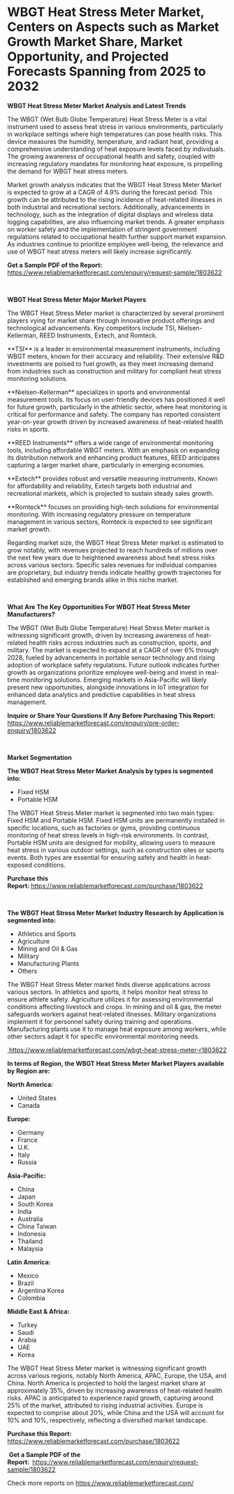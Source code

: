 <p><h1>WBGT Heat Stress Meter Market, Centers on Aspects such as Market Growth Market Share, Market Opportunity, and Projected Forecasts Spanning from 2025 to 2032</h1></p><p><strong>WBGT Heat Stress Meter Market Analysis and Latest Trends</strong></p>
<p><p>The WBGT (Wet Bulb Globe Temperature) Heat Stress Meter is a vital instrument used to assess heat stress in various environments, particularly in workplace settings where high temperatures can pose health risks. This device measures the humidity, temperature, and radiant heat, providing a comprehensive understanding of heat exposure levels faced by individuals. The growing awareness of occupational health and safety, coupled with increasing regulatory mandates for monitoring heat exposure, is propelling the demand for WBGT heat stress meters.</p><p>Market growth analysis indicates that the WBGT Heat Stress Meter Market is expected to grow at a CAGR of 4.9% during the forecast period. This growth can be attributed to the rising incidence of heat-related illnesses in both industrial and recreational sectors. Additionally, advancements in technology, such as the integration of digital displays and wireless data logging capabilities, are also influencing market trends. A greater emphasis on worker safety and the implementation of stringent government regulations related to occupational health further support market expansion. As industries continue to prioritize employee well-being, the relevance and use of WBGT heat stress meters will likely increase significantly.</p></p>
<p><strong>Get a Sample PDF of the Report:&nbsp;</strong> <a href="https://www.reliablemarketforecast.com/enquiry/request-sample/1803622?utm_campaign=2753&utm_medium=2&utm_source=Github&utm_content=ia&utm_term=10042025&utm_id=wbgt-heat-stress-meter">https://www.reliablemarketforecast.com/enquiry/request-sample/1803622</a></p>
<p>&nbsp;</p>
<p><strong>WBGT Heat Stress Meter Major Market Players</strong></p>
<p><p>The WBGT Heat Stress Meter market is characterized by several prominent players vying for market share through innovative product offerings and technological advancements. Key competitors include TSI, Nielsen-Kellerman, REED Instruments, Extech, and Romteck.</p><p>**TSI** is a leader in environmental measurement instruments, including WBGT meters, known for their accuracy and reliability. Their extensive R&D investments are poised to fuel growth, as they meet increasing demand from industries such as construction and military for compliant heat stress monitoring solutions.</p><p>**Nielsen-Kellerman** specializes in sports and environmental measurement tools. Its focus on user-friendly devices has positioned it well for future growth, particularly in the athletic sector, where heat monitoring is critical for performance and safety. The company has reported consistent year-on-year growth driven by increased awareness of heat-related health risks in sports.</p><p>**REED Instruments** offers a wide range of environmental monitoring tools, including affordable WBGT meters. With an emphasis on expanding its distribution network and enhancing product features, REED anticipates capturing a larger market share, particularly in emerging economies.</p><p>**Extech** provides robust and versatile measuring instruments. Known for affordability and reliability, Extech targets both industrial and recreational markets, which is projected to sustain steady sales growth.</p><p>**Romteck** focuses on providing high-tech solutions for environmental monitoring. With increasing regulatory pressure on temperature management in various sectors, Romteck is expected to see significant market growth.</p><p>Regarding market size, the WBGT Heat Stress Meter market is estimated to grow notably, with revenues projected to reach hundreds of millions over the next few years due to heightened awareness about heat stress risks across various sectors. Specific sales revenues for individual companies are proprietary, but industry trends indicate healthy growth trajectories for established and emerging brands alike in this niche market.</p></p>
<p>&nbsp;</p>
<p><strong>What Are The Key Opportunities For WBGT Heat Stress Meter Manufacturers?</strong></p>
<p><p>The WBGT (Wet Bulb Globe Temperature) Heat Stress Meter market is witnessing significant growth, driven by increasing awareness of heat-related health risks across industries such as construction, sports, and military. The market is expected to expand at a CAGR of over 6% through 2028, fueled by advancements in portable sensor technology and rising adoption of workplace safety regulations. Future outlook indicates further growth as organizations prioritize employee well-being and invest in real-time monitoring solutions. Emerging markets in Asia-Pacific will likely present new opportunities, alongside innovations in IoT integration for enhanced data analytics and predictive capabilities in heat stress management.</p></p>
<p><strong>Inquire or Share Your Questions If Any Before Purchasing This Report:</strong> <a href="https://www.reliablemarketforecast.com/enquiry/pre-order-enquiry/1803622?utm_campaign=2753&utm_medium=2&utm_source=Github&utm_content=ia&utm_term=10042025&utm_id=wbgt-heat-stress-meter">https://www.reliablemarketforecast.com/enquiry/pre-order-enquiry/1803622</a></p>
<p>&nbsp;</p>
<p><strong>Market Segmentation</strong></p>
<p><strong>The WBGT Heat Stress Meter Market Analysis by types is segmented into:</strong></p>
<p><ul><li>Fixed HSM</li><li>Portable HSM</li></ul></p>
<p><p>The WBGT Heat Stress Meter market is segmented into two main types: Fixed HSM and Portable HSM. Fixed HSM units are permanently installed in specific locations, such as factories or gyms, providing continuous monitoring of heat stress levels in high-risk environments. In contrast, Portable HSM units are designed for mobility, allowing users to measure heat stress in various outdoor settings, such as construction sites or sports events. Both types are essential for ensuring safety and health in heat-exposed conditions.</p></p>
<p><strong>Purchase this Report:&nbsp;</strong><a href="https://www.reliablemarketforecast.com/purchase/1803622?utm_campaign=2753&utm_medium=2&utm_source=Github&utm_content=ia&utm_term=10042025&utm_id=wbgt-heat-stress-meter">https://www.reliablemarketforecast.com/purchase/1803622</a></p>
<p>&nbsp;</p>
<p><strong>The WBGT Heat Stress Meter Market Industry Research by Application is segmented into:</strong></p>
<p><ul><li>Athletics and Sports</li><li>Agriculture</li><li>Mining and Oil & Gas</li><li>Military</li><li>Manufacturing Plants</li><li>Others</li></ul></p>
<p><p>The WBGT Heat Stress Meter market finds diverse applications across various sectors. In athletics and sports, it helps monitor heat stress to ensure athlete safety. Agriculture utilizes it for assessing environmental conditions affecting livestock and crops. In mining and oil & gas, the meter safeguards workers against heat-related illnesses. Military organizations implement it for personnel safety during training and operations. Manufacturing plants use it to manage heat exposure among workers, while other sectors adapt it for specific environmental monitoring needs.</p></p>
<p><a href="https://www.reliablemarketforecast.com/wbgt-heat-stress-meter-r1803622?utm_campaign=2753&utm_medium=2&utm_source=Github&utm_content=ia&utm_term=10042025&utm_id=wbgt-heat-stress-meter">&nbsp;https://www.reliablemarketforecast.com/wbgt-heat-stress-meter-r1803622</a></p>
<p><strong>In terms of Region, the WBGT Heat Stress Meter Market Players available by Region are:</strong></p>
<p>
    <p> <strong> North America: </strong>
        <ul>
            <li>United States</li>
            <li>Canada</li>
        </ul>
        </p> 
    <p> <strong> Europe: </strong>
        <ul>
            <li>Germany</li>
            <li>France</li>
            <li>U.K.</li>
            <li>Italy</li>
            <li>Russia</li>
        </ul>
        </p> 
    <p> <strong> Asia-Pacific: </strong>
        <ul>
            <li>China</li>
            <li>Japan</li>
            <li>South Korea</li>
            <li>India</li>
            <li>Australia</li>
            <li>China Taiwan</li>
            <li>Indonesia</li>
            <li>Thailand</li>
            <li>Malaysia</li>
        </ul>
        </p> 
    <p> <strong> Latin America: </strong>
        <ul>
            <li>Mexico</li>
            <li>Brazil</li>
            <li>Argentina Korea</li>
            <li>Colombia</li>
        </ul>
        </p> 
    <p> <strong> Middle East & Africa: </strong>
        <ul>
            <li>Turkey</li>
            <li>Saudi</li>
            <li>Arabia</li>
            <li>UAE</li>
            <li>Korea</li>
        </ul>
    </p>
    </p>
<p><p>The WBGT Heat Stress Meter market is witnessing significant growth across various regions, notably North America, APAC, Europe, the USA, and China. North America is projected to hold the largest market share at approximately 35%, driven by increasing awareness of heat-related health risks. APAC is anticipated to experience rapid growth, capturing around 25% of the market, attributed to rising industrial activities. Europe is expected to comprise about 20%, while China and the USA will account for 10% and 10%, respectively, reflecting a diversified market landscape.</p></p>
<p><strong>Purchase this Report: </strong><a href="https://www.reliablemarketforecast.com/purchase/1803622?utm_campaign=2753&utm_medium=2&utm_source=Github&utm_content=ia&utm_term=10042025&utm_id=wbgt-heat-stress-meter">https://www.reliablemarketforecast.com/purchase/1803622</a></p>
<p>&nbsp;<strong>Get a Sample PDF of the Report:&nbsp;&nbsp;</strong><a href="https://www.reliablemarketforecast.com/enquiry/request-sample/1803622?utm_campaign=2753&utm_medium=2&utm_source=Github&utm_content=ia&utm_term=10042025&utm_id=wbgt-heat-stress-meter">https://www.reliablemarketforecast.com/enquiry/request-sample/1803622</a></p>
<p><strong></strong></p>
<p>Check more reports on <a href="https://www.reliablemarketforecast.com/?utm_campaign=2753&utm_medium=2&utm_source=Github&utm_content=ia&utm_term=10042025&utm_id=wbgt-heat-stress-meter">https://www.reliablemarketforecast.com/</a></p>